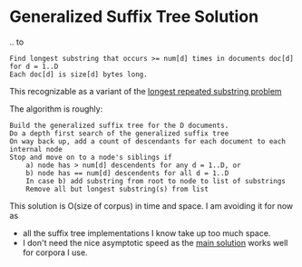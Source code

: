 ﻿Generalized Suffix Tree Solution 
================================
.. to 

    Find longest substring that occurs >= num[d] times in documents doc[d] for d = 1..D 
    Each doc[d] is size[d] bytes long.
    
This recognizable as a variant of the 
[longest repeated substring problem](http://en.wikipedia.org/wiki/Longest_repeated_substring_problem)

The algorithm is roughly:

    Build the generalized suffix tree for the D documents.
    Do a depth first search of the generalized suffix tree
    On way back up, add a count of descendants for each document to each internal node
    Stop and move on to a node's siblings if
        a) node has > num[d] descendents for any d = 1..D, or
        b) node has == num[d] descendents for all d = 1..D
        In case b) add substring from root to node to list of substrings
        Remove all but longest substring(s) from list   
        
This solution is O(size of corpus) in time and space. I am avoiding it for now as 

* all the suffix tree implementations I know take up too much space. 
* I don't need the nice asymptotic speed as the [main solution](https://github.com/peterwilliams97/repeats) works well for corpora I use.       